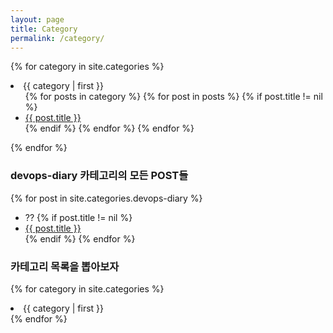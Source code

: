 ```yaml
---
layout: page
title: Category
permalink: /category/
---
```


{% for category in site.categories %}
<li><a name="{{ category | first }}">{{ category | first }}</a>
  <ul>
  {% for posts in category %}
    {% for post in posts %}
      {% if post.title != nil %}
        <li><a href="{{ post.url }}">{{ post.title }}</a></li>
      {% endif %}
    {% endfor %}
  {% endfor %}
  </ul>
</li>
{% endfor %}

<h3>devops-diary 카테고리의 모든 POST들</h3>

{% for post in site.categories.devops-diary %}
- ??
    {% if post.title != nil %}
        <li><a href="{{ post.url }}">{{ post.title }}</a></li>
    {% endif %}
{% endfor %}

<h3>카테고리 목록을 뽑아보자</h3>

{% for category in site.categories %}
<li>{{ category | first }}</li>
{% endfor %}

